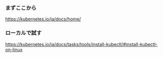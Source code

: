 
### まずここから
https://kubernetes.io/ja/docs/home/  

### ローカルで試す
https://kubernetes.io/ja/docs/tasks/tools/install-kubectl/#install-kubectl-on-linux  



